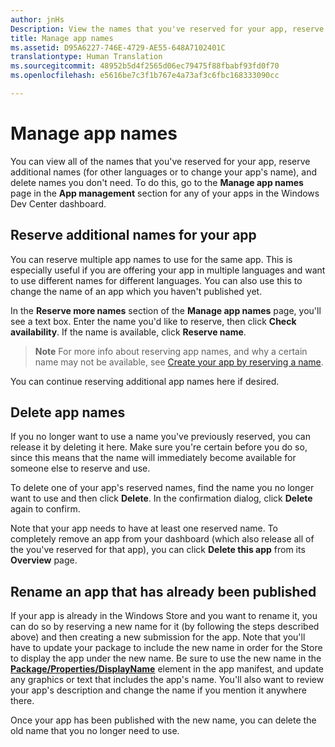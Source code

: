 ```yaml
---
author: jnHs
Description: View the names that you've reserved for your app, reserve additional names (for other languages or to change your app's name), and delete reserved names that you don't need anymore.
title: Manage app names
ms.assetid: D95A6227-746E-4729-AE55-648A7102401C
translationtype: Human Translation
ms.sourcegitcommit: 48952b5d4f2565d06ec79475f88fbabf93fd0f70
ms.openlocfilehash: e5616be7c3f1b767e4a73af3c6fbc168333090cc

---
```


# Manage app names


You can view all of the names that you've reserved for your app, reserve additional names (for other languages or to change your app's name), and delete names you don't need. To do this, go to the **Manage app names** page in the **App management** section for any of your apps in the Windows Dev Center dashboard.

## Reserve additional names for your app

You can reserve multiple app names to use for the same app. This is especially useful if you are offering your app in multiple languages and want to use different names for different languages. You can also use this to change the name of an app which you haven't published yet.

In the **Reserve more names** section of the **Manage app names** page, you'll see a text box. Enter the name you'd like to reserve, then click **Check availability**. If the name is available, click **Reserve name**.

> **Note**  For more info about reserving app names, and why a certain name may not be available, see [Create your app by reserving a name](create-your-app-by-reserving-a-name.md).

You can continue reserving additional app names here if desired.

## Delete app names

If you no longer want to use a name you've previously reserved, you can release it by deleting it here. Make sure you're certain before you do so, since this means that the name will immediately become available for someone else to reserve and use.

To delete one of your app's reserved names, find the name you no longer want to use and then click **Delete**. In the confirmation dialog, click **Delete** again to confirm.

Note that your app needs to have at least one reserved name. To completely remove an app from your dashboard (which also release all of the you've reserved for that app), you can click **Delete this app** from its **Overview** page.

## Rename an app that has already been published

If your app is already in the Windows Store and you want to rename it, you can do so by reserving a new name for it (by following the steps described above) and then creating a new submission for the app. Note that you'll have to update your package to include the new name in order for the Store to display the app under the new name. Be sure to use the new name in the [**Package/Properties/DisplayName**](https://msdn.microsoft.com/library/windows/apps/dn423240) element in the app manifest, and update any graphics or text that includes the app's name. You'll also want to review your app's description and change the name if you mention it anywhere there.

Once your app has been published with the new name, you can delete the old name that you no longer need to use.

 

 







<!--HONumber=Aug16_HO3-->


